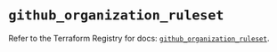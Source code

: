 # `github_organization_ruleset`

Refer to the Terraform Registry for docs: [`github_organization_ruleset`](https://registry.terraform.io/providers/integrations/github/6.2.1/docs/resources/organization_ruleset).
